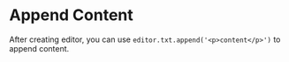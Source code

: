 # Append Content
After creating editor, you can use `editor.txt.append('<p>content</p>')` to append content.   